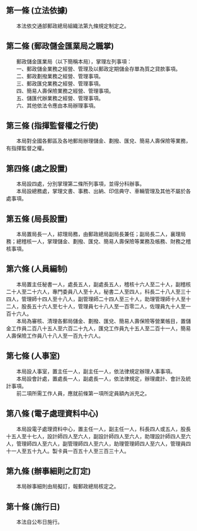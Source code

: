 第一條 (立法依據)
-----------------
　　本法依交通部郵政總局組織法第九條規定制定之。  


第二條 (郵政儲金匯業局之職掌)
-----------------------------
　　郵政儲金匯業局（以下簡稱本局），掌理左列事項：  
　　一、郵政儲金業務之經營、管理及以郵政定期儲金存單為質之貸款事項。  
　　二、郵政劃撥業務之經營、管理事項。  
　　三、郵政匯兌業務之經營、管理事項。  
　　四、簡易人壽保險業務之經營、管理事項。  
　　五、儲匯代辦業務之經營、管理事項。  
　　六、其他依法令應由本局辦理事項。  


第三條 (指揮監督權之行使)
-------------------------
　　本局對全國各郵區及各地郵局辦理儲金、劃撥、匯兌、簡易人壽保險等業務，有指揮監督之權。  


第四條 (處之設置)
-----------------
　　本局設四處，分別掌理第二條所列事項，並得分科辦事。  
　　本局設總務處，掌理文書、事務、出納、印信典守、車輛管理及其他不屬於各處事項。  


第五條 (局長設置)
-----------------
　　本局置局長一人，綜理局務，由郵政總局副局長兼任；副局長二人，襄理局務；總稽核一人，掌理儲金、劃撥、匯兌、簡易人壽保險等業務及帳務、財務之稽核事項。  


第六條 (人員編制)
-----------------
　　本局置主任秘書一人，處長五人，副處長五人，稽核十六人至二十人，副稽核二十人至二十六人，專門委員八人至十人，秘書二人至四人，科長二十八人至三十四人，管理師十四人至十八人，副管理師二十四人至三十人，助理管理師十人至十二人，股長五十六人至七十人，管理員七十八人至一百零二人，佐理員九十人至一百十六人。  
　　本局為審核、清理各郵局儲金、劃撥、匯兌、簡易人壽保險等營業帳目，置儲金工作員二百八十五人至六百二十九人，匯兌工作員九十五人至二百十一人，簡易人壽保險工作員八十八人至一百九十六人。  


第七條 (人事室)
---------------
　　本局設人事室，置主任一人，副主任一人，依法律規定辦理人事事項。  
　　本局設會計處，置處長一人，副處長一人，依法律規定，辦理歲計、會計及統計事項。  
　　前二項所需工作人員，應就前條第一項所定員額內派充之。  


第八條 (電子處理資料中心)
-------------------------
　　本局設電子處理資料中心，置主任一人，副主任一人，科長四人或五人，股長十五人至十七人，設計師四人至六人，副設計師四人至六人，助理設計師四人至六人，管理師四人至六人，副管理師四人至六人，助理管理師四人至六人，管理員四十一人至五十九人。製卡員一百五十人至三百三十人。  


第九條 (辦事細則之訂定)
-----------------------
　　本局辦事細則由局擬訂，報郵政總局核定之。  


第十條 (施行日)
---------------
　　本法自公布日施行。
